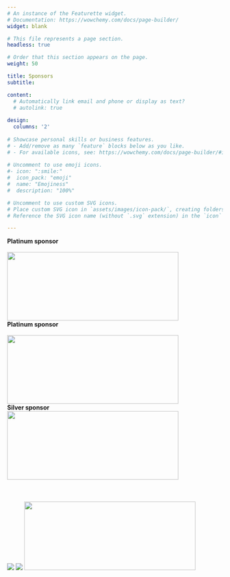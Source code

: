 ```yaml
---
# An instance of the Featurette widget.
# Documentation: https://wowchemy.com/docs/page-builder/
widget: blank

# This file represents a page section.
headless: true

# Order that this section appears on the page.
weight: 50

title: Sponsors
subtitle:

content:
  # Automatically link email and phone or display as text?
  # autolink: true
  
design:
  columns: '2'
  
# Showcase personal skills or business features.
# - Add/remove as many `feature` blocks below as you like.
# - For available icons, see: https://wowchemy.com/docs/page-builder/#icons
  
# Uncomment to use emoji icons.
#- icon: ":smile:"
#  icon_pack: "emoji"
#  name: "Emojiness"
#  description: "100%"  

# Uncomment to use custom SVG icons.
# Place custom SVG icon in `assets/images/icon-pack/`, creating folders if necessary.
# Reference the SVG icon name (without `.svg` extension) in the `icon` field.

---
```

<div class="container">

<div class="row mb-10 mx-auto">
<div class="col-sm-4 mx-auto" style="display:inline-block">
<strong style="text-align:center">Platinum sponsor</strong>
<br/>
<br/>
<img src="https://eaamo.org/home/img/sloan.svg" width="400" height="160">
</div>

<div class="col-sm-4 mx-auto" style="display:inline-block">
<strong style="text-align:center">Platinum sponsor</strong>
<br/>
<br/>
<img src="https://eaamo.org/home/img/macarthur.svg" width="400" height="160">
</div>

<div class="col-sm-4 mx-auto" style="display:inline-block">
<strong style="text-align:center">Silver sponsor</strong>
<br/>
<img src="https://eaamo.org/home/img/patterns.svg" width="400" height="160">
</div>
</div>

<div class="row mb-10 mx-auto">
<div class="col-sm-4" style="display:inline-block" width="400" height="160">
<br/>
<br/>
<br/>
<img src="https://eaamo.org/home/img/acm.svg">
</div>

<div class="col-sm-4 mx-auto" style="display:inline-block" width="400" height="160">
<br/>
<img src="https://eaamo.org/home/img/sigaiwide.svg">
</div>

<div class="col-sm-4 mx-auto" style="display:inline-block">
<br/>
<br/>
<br/>
<img src="https://eaamo.org/home/img/sigecom_logo_4rgb.svg" width="400" height="160">
</div>
</div>
</div>
